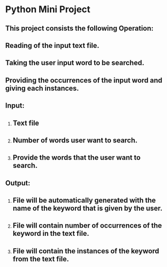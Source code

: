 # Python Mini Project

## This project consists the following Operation:

## Reading of the input text file.


## Taking the user input word to be searched.

## Providing the occurrences of the input word and giving each instances.

## Input:

1. ## Text file

2. ## Number of words user want to search.

3. ## Provide the words that the user want to search.

## Output:

1. ## File will be automatically generated with the name of the keyword that is given by the user.

2. ## File will contain number of occurrences of the keyword in the text file.

3. ## File will contain the instances of the keyword from the text file.



